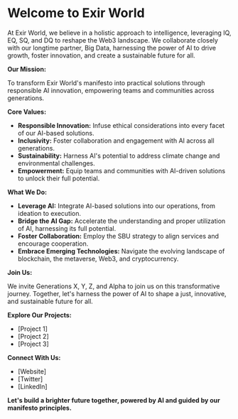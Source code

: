 # Welcome to Exir World

At Exir World, we believe in a holistic approach to intelligence, leveraging IQ, EQ, SQ, and DQ to reshape the Web3 landscape. We collaborate closely with our longtime partner, Big Data, harnessing the power of AI to drive growth, foster innovation, and create a sustainable future for all.

**Our Mission:**

To transform Exir World's manifesto into practical solutions through responsible AI innovation, empowering teams and communities across generations.

**Core Values:**

* **Responsible Innovation:** Infuse ethical considerations into every facet of our AI-based solutions.
* **Inclusivity:** Foster collaboration and engagement with AI across all generations.
* **Sustainability:** Harness AI's potential to address climate change and environmental challenges.
* **Empowerment:** Equip teams and communities with AI-driven solutions to unlock their full potential.

**What We Do:**

* **Leverage AI:** Integrate AI-based solutions into our operations, from ideation to execution.
* **Bridge the AI Gap:** Accelerate the understanding and proper utilization of AI, harnessing its full potential.
* **Foster Collaboration:** Employ the SBU strategy to align services and encourage cooperation.
* **Embrace Emerging Technologies:** Navigate the evolving landscape of blockchain, the metaverse, Web3, and cryptocurrency.

**Join Us:**

We invite Generations X, Y, Z, and Alpha to join us on this transformative journey. Together, let's harness the power of AI to shape a just, innovative, and sustainable future for all.

**Explore Our Projects:**

* [Project 1]
* [Project 2]
* [Project 3]

**Connect With Us:**

* [Website]
* [Twitter]
* [LinkedIn]

**Let's build a brighter future together, powered by AI and guided by our manifesto principles.** 
